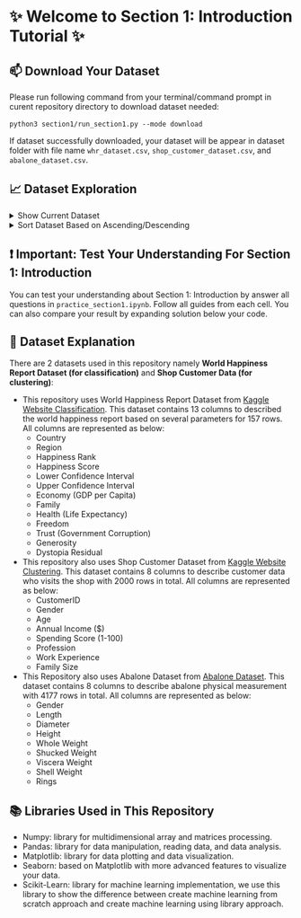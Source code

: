 # ✨ Welcome to Section 1: Introduction Tutorial ✨

## 📫 Download Your Dataset

Please run following command from your terminal/command prompt in curent repository directory to download dataset needed:

```shell
python3 section1/run_section1.py --mode download
```

If dataset successfully downloaded, your dataset will be appear in dataset folder with file name `whr_dataset.csv`, `shop_customer_dataset.csv`, and `abalone_dataset.csv`.

## 📈 Dataset Exploration

<details>
<Summary> Show Current Dataset </Summary>

Please run this command below:

```shell
python3 section1/run_section1.py --mode show --dataset ./dataset/whr_dataset.csv
```

The output from this command will be like this:

![alt](./assets/load_five_rows.png)

</details>

<details>
<Summary>Sort Dataset Based on Ascending/Descending</Summary>

Please run this command below to sort in Ascending order:

```shell
python3 section1/run_section1.py --mode sort --dataset ./dataset/whr_dataset.csv --type_sort asc --column Country
```

For Descending order please run this command:

```shell
python3 section1/run_section1.py --mode sort --dataset ./dataset/whr_dataset.csv --type_sort desc --column Country
```

**💡 Tips: you can change which column you want to sort. Make sure that column exist in dataset!!**

</details>

## ❗ Important: Test Your Understanding For Section 1: Introduction

You can test your understanding about Section 1: Introduction by answer all questions in `practice_section1.ipynb`. Follow all guides from each cell. You can also compare your result by expanding solution below your code.

## 📁 Dataset Explanation

There are 2 datasets used in this repository namely **World Happiness Report Dataset (for classification)** and **Shop Customer Data (for clustering)**:

- This repository uses World Happiness Report Dataset from [Kaggle Website Classification](https://www.kaggle.com/datasets/unsdsn/world-happiness?resource=download&select=2016.csv). This dataset contains 13 columns to described the world happiness report based on several parameters for 157 rows. All columns are represented as below:
  - Country
  - Region
  - Happiness Rank
  - Happiness Score
  - Lower Confidence Interval
  - Upper Confidence Interval
  - Economy (GDP per Capita)
  - Family
  - Health (Life Expectancy)
  - Freedom
  - Trust (Government Corruption)
  - Generosity
  - Dystopia Residual
- This repository also uses Shop Customer Dataset from [Kaggle Website Clustering](https://www.kaggle.com/datasets/datascientistanna/customers-dataset). This dataset contains 8 columns to describe customer data who visits the shop with 2000 rows in total. All columns are represented as below:
  - CustomerID
  - Gender
  - Age
  - Annual Income ($)
  - Spending Score (1-100)
  - Profession
  - Work Experience
  - Family Size
- This Repository also uses Abalone Dataset from [Abalone Dataset](https://archive.ics.uci.edu/dataset/1/abalone). This dataset contains 8 columns to describe abalone physical measurement with 4177 rows in total. All columns are represented as below:
  - Gender
  - Length
  - Diameter
  - Height
  - Whole Weight
  - Shucked Weight
  - Viscera Weight
  - Shell Weight
  - Rings

## 📚 Libraries Used in This Repository

- Numpy: library for multidimensional array and matrices processing.
- Pandas: library for data manipulation, reading data, and data analysis.
- Matplotlib: library for data plotting and data visualization.
- Seaborn: based on Matplotlib with more advanced features to visualize your data.
- Scikit-Learn: library for machine learning implementation, we use this library to show the difference between create machine learning from scratch approach and create machine learning using library approach.
